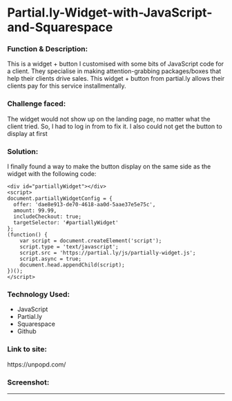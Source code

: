 # Partial.ly-Widget-with-JavaScript-and-Squarespace

<h3>Function & Description:</h3>
This is a widget + button I customised with some bits of JavaScript code for a client. They specialise in making attention-grabbing packages/boxes that help their clients drive sales. This widget + button from partial.ly allows their clients pay for this service installmentally.  

<h3>Challenge faced:</h3>
The widget would not show up on the landing page, no matter what the client tried. So, I had to log in from to fix it. I also could not get the button to display at first


<h3>Solution:</h3>
I finally found a way to make the button display on the same side as the widget with the following code:

```
<div id="partiallyWidget"></div>
<script>
document.partiallyWidgetConfig = {
  offer: 'dae8e913-de70-4618-aa0d-5aae37e5e75c',
  amount: 99.99,
  includeCheckout: true;
  targetSelector: '#partiallyWidget'
};
(function() {
    var script = document.createElement('script');
    script.type = 'text/javascript';
    script.src = 'https://partial.ly/js/partially-widget.js';
    script.async = true;
    document.head.appendChild(script);
})();
</script>
```

<h3>Technology Used:</h3>

- JavaScript
- Partial.ly
- Squarespace 
- Github

<h3>Link to site:</h3>
https://unpopd.com/

<h3>Screenshot:</h3>



----------------------------------

